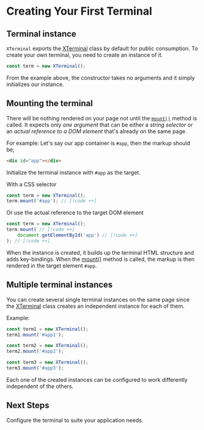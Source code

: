 <script setup>
import BrowserPreview from '../.vitepress/theme/components/BrowserPreview.vue';
</script>

# Creating Your First Terminal

## Terminal instance

`XTerminal` exports the [XTerminal](../api/index.md#xterminal) class by default for public consumption. To create your own terminal, you need to create an instance of it.

```js
const term = new XTerminal();
```

From the example above, the constructor takes no arguments and it simply initializes our instance.

## Mounting the terminal

There will be nothing rendered on your page not until the [`mount()`](../api/index.md#mount) method is called. It expects only _one argument_ that can be either a _string selector_ or an _actual reference to a DOM element_ that's already on the same page.

For example: Let's say our app container is `#app`, then the markup should be;

```html
<div id="app"></div>
```

Initialize the terminal instance with `#app` as the target.

With a CSS selector

```js
const term = new XTerminal();
term.mount('#app'); // [!code ++]
```

Or use the actual reference to the target DOM element

```js
const term = new XTerminal();
term.mount( // [!code ++]
    document.getElementById('app') // [!code ++]
); // [!code ++]
```

When the instance is created, it builds up the terminal HTML structure and adds key-bindings. When the [mount()](../api/index.md#mount) method is called, the markup is then rendered in the target element `#app`.

## Multiple terminal instances

You can create several single terminal instances on the same page since the [XTerminal](../api/index.md#xterminal) class creates an independent instance for each of them.

Example:

```js
const term1 = new XTerminal();
term1.mount('#app1');

const term2 = new XTerminal();
term2.mount('#app2');

const term3 = new XTerminal();
term3.mount('#app3');
```

Each one of the created instances can be configured to work differently independent of the others.

## Next Steps

Configure the terminal to suite your application needs.
